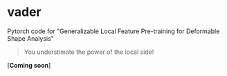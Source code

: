 # vader

Pytorch code for "Generalizable Local Feature Pre-training for Deformable Shape Analysis"

> You understimate the power of the local side!


[**Coming soon**]
